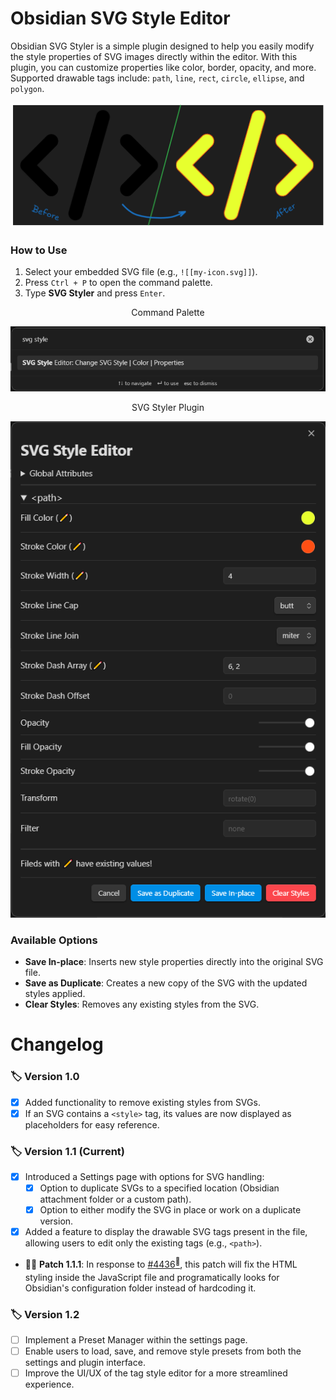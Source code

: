 # Obsidian SVG Style Editor

Obsidian SVG Styler is a simple plugin designed to help you easily modify the style properties of SVG images directly within the editor. With this plugin, you can customize properties like color, border, opacity, and more. Supported drawable tags include: `path`, `line`, `rect`, `circle`, `ellipse`, and `polygon`.
<div align="center">
  <img src="images/banner.png">
</div>


### How to Use

1. Select your embedded SVG file (e.g., `![[my-icon.svg]]`).
2. Press `Ctrl + P` to open the command palette.
3. Type **SVG Styler** and press `Enter`.

<div align="center">
  <p>Command Palette</p>
  <img src="images/svg_command_pallete.png" alt="Command Palette">
  <p>SVG Styler Plugin</p>
  <img src="images/svg_plugin.png" alt="SVG Styler Plugin">
</div>

### Available Options

- **Save In-place**: Inserts new style properties directly into the original SVG file.
- **Save as Duplicate**: Creates a new copy of the SVG with the updated styles applied.
- **Clear Styles**: Removes any existing styles from the SVG.

# Changelog

### :label: Version 1.0

- [x] Added functionality to remove existing styles from SVGs.
- [x] If an SVG contains a `<style>` tag, its values are now displayed as placeholders for easy reference.

### :label: Version 1.1 (Current)

- [x] Introduced a Settings page with options for SVG handling:
  - [x] Option to duplicate SVGs to a specified location (Obsidian attachment folder or a custom path).
  - [x] Option to either modify the SVG in place or work on a duplicate version.
- [x] Added a feature to display the drawable SVG tags present in the file, allowing users to edit only the existing tags (e.g., `<path>`).

* :wrench::white_check_mark: **Patch 1.1.1**: In response to [#4436<sup>:eyes:</sup><sub></sub>](https://github.com/obsidianmd/obsidian-releases/pull/4436#issuecomment-2415669063), this patch will fix the HTML styling inside the JavaScript file and programatically looks for Obsidian's configuration folder instead of hardcoding it.  

### :label: Version 1.2

- [ ] Implement a Preset Manager within the settings page.
- [ ] Enable users to load, save, and remove style presets from both the settings and plugin interface.
- [ ] Improve the UI/UX of the tag style editor for a more streamlined experience.
